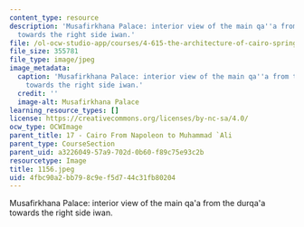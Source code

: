 ```yaml
---
content_type: resource
description: 'Musafirkhana Palace: interior view of the main qa''a from the durqa''a
  towards the right side iwan.'
file: /ol-ocw-studio-app/courses/4-615-the-architecture-of-cairo-spring-2002/4fbc90a2bb798c9ef5d744c31fb80204_1156.jpeg
file_size: 355781
file_type: image/jpeg
image_metadata:
  caption: 'Musafirkhana Palace: interior view of the main qa''a from the durqa''a
    towards the right side iwan.'
  credit: ''
  image-alt: Musafirkhana Palace
learning_resource_types: []
license: https://creativecommons.org/licenses/by-nc-sa/4.0/
ocw_type: OCWImage
parent_title: 17 - Cairo From Napoleon to Muhammad `Ali
parent_type: CourseSection
parent_uid: a3226049-57a9-702d-0b60-f89c75e93c2b
resourcetype: Image
title: 1156.jpeg
uid: 4fbc90a2-bb79-8c9e-f5d7-44c31fb80204
---
```

Musafirkhana Palace: interior view of the main qa'a from the durqa'a towards the right side iwan.